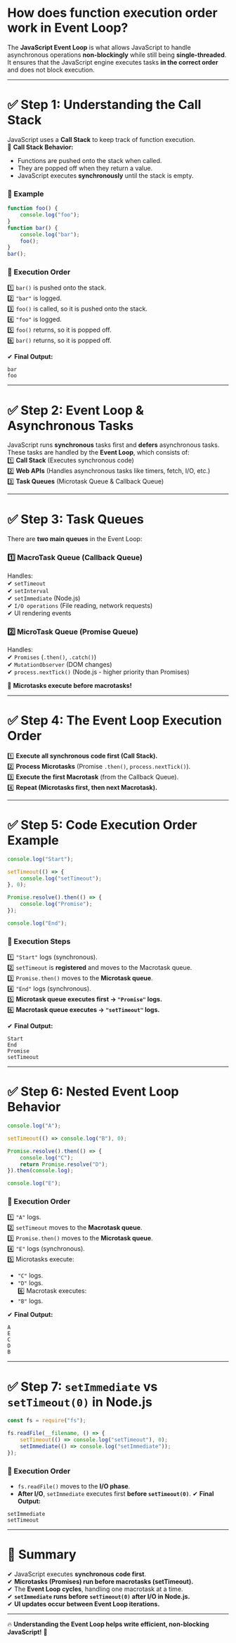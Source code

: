# How does function execution order work in Event Loop?

The **JavaScript Event Loop** is what allows JavaScript to handle asynchronous operations **non-blockingly** while still being **single-threaded**. It ensures that the JavaScript engine executes tasks **in the correct order** and does not block execution.

---

# **✅ Step 1: Understanding the Call Stack**  
JavaScript uses a **Call Stack** to keep track of function execution.  
📌 **Call Stack Behavior:**  
- Functions are pushed onto the stack when called.  
- They are popped off when they return a value.  
- JavaScript executes **synchronously** until the stack is empty.  

### **🔹 Example**
```javascript
function foo() {
    console.log("foo");
}
function bar() {
    console.log("bar");
    foo();
}
bar();
```
### **🔹 Execution Order**
1️⃣ `bar()` is pushed onto the stack.  
2️⃣ `"bar"` is logged.  
3️⃣ `foo()` is called, so it is pushed onto the stack.  
4️⃣ `"foo"` is logged.  
5️⃣ `foo()` returns, so it is popped off.  
6️⃣ `bar()` returns, so it is popped off.  

✔ **Final Output:**  
```
bar
foo
```
---

# **✅ Step 2: Event Loop & Asynchronous Tasks**  
JavaScript runs **synchronous** tasks first and **defers** asynchronous tasks.  
These tasks are handled by the **Event Loop**, which consists of:  
1️⃣ **Call Stack** (Executes synchronous code)  
2️⃣ **Web APIs** (Handles asynchronous tasks like timers, fetch, I/O, etc.)  
3️⃣ **Task Queues** (Microtask Queue & Callback Queue)  

---

# **✅ Step 3: Task Queues**
There are **two main queues** in the Event Loop:

### **1️⃣ MacroTask Queue (Callback Queue)**
Handles:  
✔ `setTimeout`  
✔ `setInterval`  
✔ `setImmediate` (Node.js)  
✔ `I/O operations` (File reading, network requests)  
✔ UI rendering events  

### **2️⃣ MicroTask Queue (Promise Queue)**
Handles:  
✔ `Promises` (`.then()`, `.catch()`)  
✔ `MutationObserver` (DOM changes)  
✔ `process.nextTick()` (Node.js - higher priority than Promises)  

🔹 **Microtasks execute before macrotasks!**  

---

# **✅ Step 4: The Event Loop Execution Order**
1️⃣ **Execute all synchronous code first (Call Stack).**  
2️⃣ **Process Microtasks** (Promise `.then()`, `process.nextTick()`).  
3️⃣ **Execute the first Macrotask** (from the Callback Queue).  
4️⃣ **Repeat (Microtasks first, then next Macrotask).**  

---

# **✅ Step 5: Code Execution Order Example**
```javascript
console.log("Start");

setTimeout(() => {
    console.log("setTimeout");
}, 0);

Promise.resolve().then(() => {
    console.log("Promise");
});

console.log("End");
```
### **🔹 Execution Steps**
1️⃣ `"Start"` logs (synchronous).  
2️⃣ `setTimeout` is **registered** and moves to the Macrotask queue.  
3️⃣ `Promise.then()` moves to the **Microtask queue**.  
4️⃣ `"End"` logs (synchronous).  
5️⃣ **Microtask queue executes first → `"Promise"` logs.**  
6️⃣ **Macrotask queue executes → `"setTimeout"` logs.**  

✔ **Final Output:**  
```
Start
End
Promise
setTimeout
```

---

# **✅ Step 6: Nested Event Loop Behavior**
```javascript
console.log("A");

setTimeout(() => console.log("B"), 0);

Promise.resolve().then(() => {
    console.log("C");
    return Promise.resolve("D");
}).then(console.log);

console.log("E");
```
### **🔹 Execution Order**
1️⃣ `"A"` logs.  
2️⃣ `setTimeout` moves to the **Macrotask queue**.  
3️⃣ `Promise.then()` moves to the **Microtask queue**.  
4️⃣ `"E"` logs (synchronous).  
5️⃣ Microtasks execute:
   - `"C"` logs.  
   - `"D"` logs.  
6️⃣ Macrotask executes:
   - `"B"` logs.  

✔ **Final Output:**  
```
A
E
C
D
B
```

---

# **✅ Step 7: `setImmediate` vs `setTimeout(0)` in Node.js**
```javascript
const fs = require("fs");

fs.readFile(__filename, () => {
    setTimeout(() => console.log("setTimeout"), 0);
    setImmediate(() => console.log("setImmediate"));
});
```
### **🔹 Execution Order**
- `fs.readFile()` moves to the **I/O phase**.
- **After I/O**, `setImmediate` executes first **before `setTimeout(0)`**.
✔ **Final Output:**  
```
setImmediate
setTimeout
```

---

# **🚀 Summary**
✔ JavaScript executes **synchronous code first**.  
✔ **Microtasks (Promises) run before macrotasks (setTimeout).**  
✔ The **Event Loop cycles**, handling one macrotask at a time.  
✔ **`setImmediate` runs before `setTimeout(0)` after I/O in Node.js.**  
✔ **UI updates occur between Event Loop iterations.**

---

🔥 **Understanding the Event Loop helps write efficient, non-blocking JavaScript!** 🚀